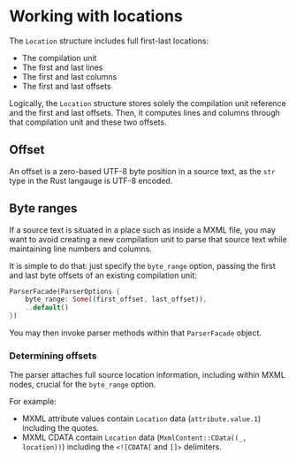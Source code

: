 # Working with locations

The `Location` structure includes full first-last locations:

* The compilation unit
* The first and last lines
* The first and last columns
* The first and last offsets

Logically, the `Location` structure stores solely the compilation unit reference and the first and last offsets. Then, it computes lines and columns through that compilation unit and these two offsets.

## Offset

An offset is a zero-based UTF-8 byte position in a source text, as the `str` type in the Rust langauge is UTF-8 encoded.

## Byte ranges

If a source text is situated in a place such as inside a MXML file, you may want to avoid creating a new compilation unit to parse that source text while maintaining line numbers and columns.

It is simple to do that: just specify the `byte_range` option, passing the first and last byte offsets of an existing compilation unit:

```rust
ParserFacade(ParserOptions {
    byte_range: Some((first_offset, last_offset)),
    ..default()
})
```

You may then invoke parser methods within that `ParserFacade` object.

### Determining offsets

The parser attaches full source location information, including within MXML nodes, crucial for the `byte_range` option.

For example:

* MXML attribute values contain `Location` data (`attribute.value.1`) including the quotes.
* MXML CDATA contain `Location` data (`MxmlContent::CData((_, location))`) including the `<![CDATA[` and `]]>` delimiters.